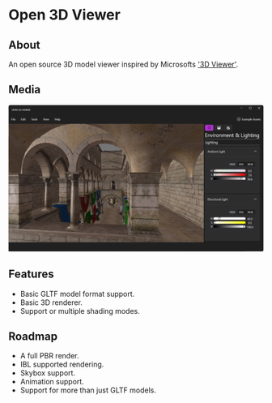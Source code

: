 # Open 3D Viewer

## About

An open source 3D model viewer inspired by Microsofts ['3D Viewer'](https://apps.microsoft.com/store/detail/3d-viewer/9NBLGGH42THS).

## Media

![Sponza opened in the tool as of the 3rd of January, 2023](https://github.com/samoatesgames/Open3DViewer/raw/54c4efa25874a172b083df1915cf29f2f23e490e/media/03-01-2023_MainWindow_Sponza.png)

## Features

 * Basic GLTF model format support.
 * Basic 3D renderer.
 * Support or multiple shading modes.

## Roadmap

 * A full PBR render.
 * IBL supported rendering.
 * Skybox support.
 * Animation support.
 * Support for more than just GLTF models.
